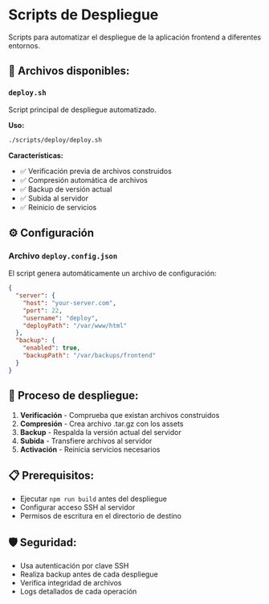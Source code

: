# Scripts de Despliegue

Scripts para automatizar el despliegue de la aplicación frontend a diferentes entornos.

## 📁 **Archivos disponibles:**

### `deploy.sh`
Script principal de despliegue automatizado.

**Uso:**
```bash
./scripts/deploy/deploy.sh
```

**Características:**
- ✅ Verificación previa de archivos construidos
- ✅ Compresión automática de archivos
- ✅ Backup de versión actual
- ✅ Subida al servidor
- ✅ Reinicio de servicios

## ⚙️ **Configuración**

### Archivo `deploy.config.json`
El script genera automáticamente un archivo de configuración:

```json
{
  "server": {
    "host": "your-server.com",
    "port": 22,
    "username": "deploy",
    "deployPath": "/var/www/html"
  },
  "backup": {
    "enabled": true,
    "backupPath": "/var/backups/frontend"
  }
}
```

## 🚀 **Proceso de despliegue:**

1. **Verificación** - Comprueba que existan archivos construidos
2. **Compresión** - Crea archivo .tar.gz con los assets
3. **Backup** - Respalda la versión actual del servidor
4. **Subida** - Transfiere archivos al servidor
5. **Activación** - Reinicia servicios necesarios

## 📋 **Prerequisitos:**

- Ejecutar `npm run build` antes del despliegue
- Configurar acceso SSH al servidor
- Permisos de escritura en el directorio de destino

## 🛡️ **Seguridad:**

- Usa autenticación por clave SSH
- Realiza backup antes de cada despliegue
- Verifica integridad de archivos
- Logs detallados de cada operación
